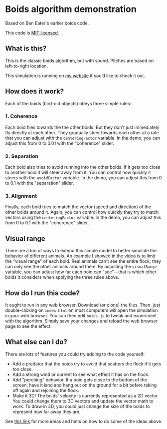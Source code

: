 # Boids algorithm demonstration

Based on Ben Eater's earlier boids code.

This code is [MIT licensed](http://en.wikipedia.org/wiki/MIT_License).

## What is this?
This is the classic boids algorithm, but with sound. Pitches are based on left-to-right location, 

This simulation is running on [my website](https://mage.city/Tundeboids/) if you’d like to check it out.

## How does it work?

Each of the boids (bird-oid objects) obeys three simple rules:

### 1. Coherence

Each boid flies towards the the other boids. But they don't just immediately fly directly at each other. They gradually steer towards each other at a rate that you can adjust with the `centeringFactor` variable. In the demo, you can adjust this from 0 to 0.01 with the "coherence" slider.

### 2. Separation

Each boid also tries to avoid running into the other boids. If it gets too close to another boid it will steer away from it. You can control how quickly it steers with the `avoidFactor` variable. In the demo, you can adjust this from 0 to 0.1 with the "separation" slider.

### 3. Alignment

Finally, each boid tries to match the vector (speed and direction) of the other boids around it. Again, you can control how quickly they try to match vectors using the `centeringFactor` variable. In the demo, you can adjust this from 0 to 0.1 with the "coherence" slider.

## Visual range

There are a ton of ways to extend this simple model to better simulate the behavior of different animals. An example I showed in the video is to limit the "visual range" of each boid. Real animals can't see the entire flock; they can only see the other animals around them. By adjusting the `visualRange` variable, you can adjust how far each boid can "see"—that is which other boids it considers when applying the three rules above.

## How do I run this code?

It ought to run in any web browser. Download (or clone) the files. Then, just double-clicking on `index.html` on most computers will open the simulation in your web browser. You can then edit `boids.js` to tweak and experiment with the algorithm. Simply save your changes and reload the web browser page to see the effect.

## What else can I do?

There are lots of features you could try adding to the code yourself:

- Add a predator that the boids try to avoid that scatters the flock if it gets too close.
- Add a strong wind or current to see what effect it has on the flock.
- Add "perching" behavior. If a boid gets close to the bottom of the screen, have it land and hang out on the ground for a bit before taking off again and rejoining the flock.
- Make it 3D! The boids' velocity is currently represented as a 2D vector. You could change them to 3D vectors and update the vector math to work. To draw in 3D, you could just change the size of the boids to represent how far away they are.

See [this link](http://www.kfish.org/boids/pseudocode.html) for more ideas and hints on how to do some of the ideas above.
